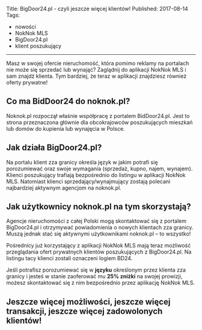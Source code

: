 
Title: BigDoor24.pl - czyli jeszcze więcej klientów!
Published: 2017-08-14
Tags:
- nowości
- NokNok MLS
- BigDoor24.pl
- klient poszukujący

---



Masz w swojej ofercie nieruchomość, która pomimo reklamy na portalach nie może się sprzedać lub wynająć? Zaglądnij do aplikacji NokNok MLS i sam znajdź klienta. Tym bardziej, że teraz w aplikacji znajdziesz również oferty prywatne!

Co ma BidDoor24 do noknok.pl?
-----------------------------

Noknok.pl rozpoczął właśnie współpracę z portalem BidDoor24.pl. Jest to strona przeznaczona głównie dla obcokrajowców poszukujących mieszkań lub domów do kupienia lub wynajęcia w Polsce. 

Jak działa BigDoor24.pl?
------------------------

Na portalu klient zza granicy określa język w jakim potrafi się porozumiewać oraz swoje wymagania (sprzedaż, kupno, najem, wynajem). Klienci poszukujący trafiają bezpośrednio do listingu w aplikacji NokNok MLS. Natomiast klienci sprzedający/wynajmujący zostają polecani najbardziej aktywnym agencjom na noknok.pl.

Jak użytkownicy noknok.pl na tym skorzystają?
---------------------------------------------

Agencje nieruchomości z całej Polski mogą skontaktować się z portalem BigDoor24.pl i otrzymywać powiadomienia o nowych klientach zza granicy. Muszą jednak stać się aktywnymi użytkownikami noknok.pl – to wszystko!

Pośrednicy już korzystający z aplikacji NokNok MLS mają teraz możliwość przeglądania ofert prywatnych klientów poszukujących z BigDoor24.pl. Na listingu tacy klienci zostali oznaczeni logiem BD24.

Jeśli potrafisz porozumiewać się w **języku** określonym przez klienta zza granicy i jesteś w stanie zaoferować mu **25% zniżki** na swojej prowizji, możesz skontaktować się z nim bezpośrednio przez aplikację NokNok MLS.

Jeszcze więcej możliwości, jeszcze więcej transakcji, jeszcze więcej zadowolonych klientów!
------------------------------------------------------------------------

